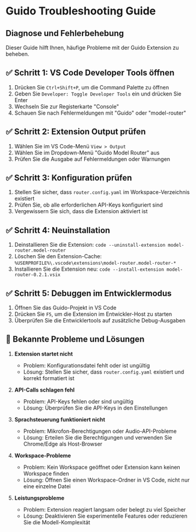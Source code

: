 # Guido Troubleshooting Guide

## Diagnose und Fehlerbehebung

Dieser Guide hilft Ihnen, häufige Probleme mit der Guido Extension zu beheben.

## ✅ Schritt 1: VS Code Developer Tools öffnen

1. Drücken Sie `Ctrl+Shift+P`, um die Command Palette zu öffnen
2. Geben Sie `Developer: Toggle Developer Tools` ein und drücken Sie Enter
3. Wechseln Sie zur Registerkarte "Console"
4. Schauen Sie nach Fehlermeldungen mit "Guido" oder "model-router"

## ✅ Schritt 2: Extension Output prüfen

1. Wählen Sie im VS Code-Menü `View > Output`
2. Wählen Sie im Dropdown-Menü "Guido Model Router" aus
3. Prüfen Sie die Ausgabe auf Fehlermeldungen oder Warnungen

## ✅ Schritt 3: Konfiguration prüfen

1. Stellen Sie sicher, dass `router.config.yaml` im Workspace-Verzeichnis existiert
2. Prüfen Sie, ob alle erforderlichen API-Keys konfiguriert sind
3. Vergewissern Sie sich, dass die Extension aktiviert ist

## ✅ Schritt 4: Neuinstallation

1. Deinstallieren Sie die Extension: `code --uninstall-extension model-router.model-router`
2. Löschen Sie den Extension-Cache: `%USERPROFILE%\.vscode\extensions\model-router.model-router-*`
3. Installieren Sie die Extension neu: `code --install-extension model-router-0.2.1.vsix`

## ✅ Schritt 5: Debuggen im Entwicklermodus

1. Öffnen Sie das Guido-Projekt in VS Code
2. Drücken Sie `F5`, um die Extension im Entwickler-Host zu starten
3. Überprüfen Sie die Entwicklertools auf zusätzliche Debug-Ausgaben

## 🔧 Bekannte Probleme und Lösungen

1. **Extension startet nicht**
   - Problem: Konfigurationsdatei fehlt oder ist ungültig
   - Lösung: Stellen Sie sicher, dass `router.config.yaml` existiert und korrekt formatiert ist

2. **API-Calls schlagen fehl**
   - Problem: API-Keys fehlen oder sind ungültig
   - Lösung: Überprüfen Sie die API-Keys in den Einstellungen

3. **Sprachsteuerung funktioniert nicht**
   - Problem: Mikrofon-Berechtigungen oder Audio-API-Probleme
   - Lösung: Erteilen Sie die Berechtigungen und verwenden Sie Chrome/Edge als Host-Browser

4. **Workspace-Probleme**
   - Problem: Kein Workspace geöffnet oder Extension kann keinen Workspace finden
   - Lösung: Öffnen Sie einen Workspace-Ordner in VS Code, nicht nur eine einzelne Datei

5. **Leistungsprobleme**
   - Problem: Extension reagiert langsam oder belegt zu viel Speicher
   - Lösung: Deaktivieren Sie experimentelle Features oder reduzieren Sie die Modell-Komplexität
